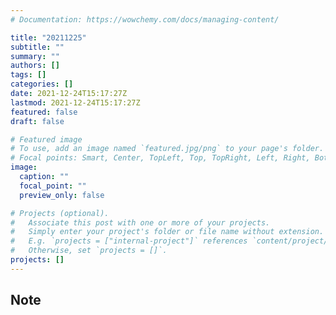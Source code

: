 ```yaml
---
# Documentation: https://wowchemy.com/docs/managing-content/

title: "20211225"
subtitle: ""
summary: ""
authors: []
tags: []
categories: []
date: 2021-12-24T15:17:27Z
lastmod: 2021-12-24T15:17:27Z
featured: false
draft: false

# Featured image
# To use, add an image named `featured.jpg/png` to your page's folder.
# Focal points: Smart, Center, TopLeft, Top, TopRight, Left, Right, BottomLeft, Bottom, BottomRight.
image:
  caption: ""
  focal_point: ""
  preview_only: false

# Projects (optional).
#   Associate this post with one or more of your projects.
#   Simply enter your project's folder or file name without extension.
#   E.g. `projects = ["internal-project"]` references `content/project/deep-learning/index.md`.
#   Otherwise, set `projects = []`.
projects: []
---
```


## Note

